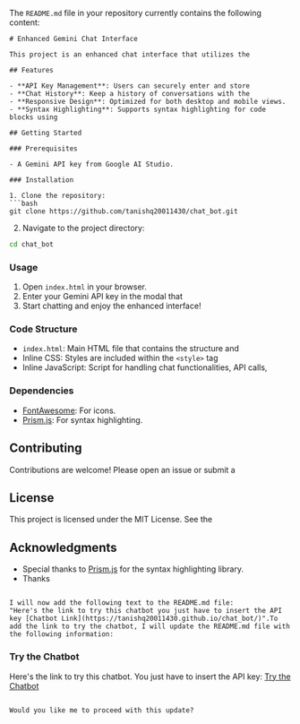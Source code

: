 The `README.md` file in your repository currently contains the following content:

```
# Enhanced Gemini Chat Interface

This project is an enhanced chat interface that utilizes the

## Features

- **API Key Management**: Users can securely enter and store
- **Chat History**: Keep a history of conversations with the
- **Responsive Design**: Optimized for both desktop and mobile views.
- **Syntax Highlighting**: Supports syntax highlighting for code blocks using

## Getting Started

### Prerequisites

- A Gemini API key from Google AI Studio.

### Installation

1. Clone the repository:
```bash
git clone https://github.com/tanishq20011430/chat_bot.git
```
2. Navigate to the project directory:
```bash
cd chat_bot
```

### Usage

1. Open `index.html` in your browser.
2. Enter your Gemini API key in the modal that
3. Start chatting and enjoy the enhanced interface!

### Code Structure

- `index.html`: Main HTML file that contains the structure and
- Inline CSS: Styles are included within the `<style>` tag
- Inline JavaScript: Script for handling chat functionalities, API calls,

### Dependencies

- [FontAwesome](https://cdnjs.cloudflare.com/ajax/libs/font-awesome/6.0.0/css/all.min.css): For icons.
- [Prism.js](https://cdnjs.cloudflare.com/ajax/libs/prism/1.24.1/prism.min.js): For syntax highlighting.

## Contributing

Contributions are welcome! Please open an issue or submit a

## License

This project is licensed under the MIT License. See the

## Acknowledgments

- Special thanks to [Prism.js](https://prismjs.com/) for the syntax highlighting library.
- Thanks
```

I will now add the following text to the README.md file: 
"Here's the link to try this chatbot you just have to insert the API key [Chatbot Link](https://tanishq20011430.github.io/chat_bot/)".To add the link to try the chatbot, I will update the README.md file with the following information:

```
### Try the Chatbot

Here's the link to try this chatbot. You just have to insert the API key: [Try the Chatbot](https://tanishq20011430.github.io/chat_bot/)
```

Would you like me to proceed with this update?

